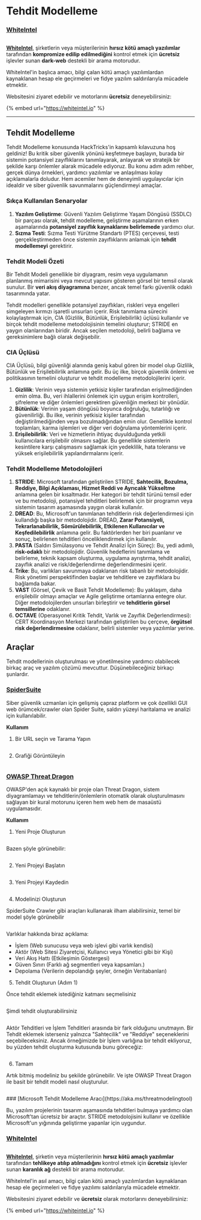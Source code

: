 # Tehdit Modelleme

### [WhiteIntel](https://whiteintel.io)

<figure><img src="/.gitbook/assets/image (1224).png" alt=""><figcaption></figcaption></figure>

[**WhiteIntel**](https://whiteintel.io), şirketlerin veya müşterilerinin **hırsız kötü amaçlı yazılımlar** tarafından **kompromize edilip edilmediğini** kontrol etmek için **ücretsiz** işlevler sunan **dark-web** destekli bir arama motorudur.

WhiteIntel'in başlıca amacı, bilgi çalan kötü amaçlı yazılımlardan kaynaklanan hesap ele geçirmeleri ve fidye yazılım saldırılarıyla mücadele etmektir.

Websitesini ziyaret edebilir ve motorlarını **ücretsiz** deneyebilirsiniz:

{% embed url="https://whiteintel.io" %}

---

## Tehdit Modelleme

Tehdit Modelleme konusunda HackTricks'in kapsamlı kılavuzuna hoş geldiniz! Bu kritik siber güvenlik yönünü keşfetmeye başlayın, burada bir sistemin potansiyel zayıflıklarını tanımlayarak, anlayarak ve stratejik bir şekilde karşı önlemler alarak mücadele ediyoruz. Bu konu adım adım rehber, gerçek dünya örnekleri, yardımcı yazılımlar ve anlaşılması kolay açıklamalarla doludur. Hem acemiler hem de deneyimli uygulayıcılar için idealdir ve siber güvenlik savunmalarını güçlendirmeyi amaçlar.

### Sıkça Kullanılan Senaryolar

1. **Yazılım Geliştirme**: Güvenli Yazılım Geliştirme Yaşam Döngüsü (SSDLC) bir parçası olarak, tehdit modelleme, geliştirme aşamalarının erken aşamalarında **potansiyel zayıflık kaynaklarını belirlemede** yardımcı olur.
2. **Sızma Testi**: Sızma Testi Yürütme Standartı (PTES) çerçevesi, testi gerçekleştirmeden önce sistemin zayıflıklarını anlamak için **tehdit modellemeyi** gerektirir.

### Tehdit Modeli Özeti

Bir Tehdit Modeli genellikle bir diyagram, resim veya uygulamanın planlanmış mimarisini veya mevcut yapısını gösteren görsel bir temsil olarak sunulur. Bir **veri akış diyagramına** benzer, ancak temel farkı güvenlik odaklı tasarımında yatar.

Tehdit modelleri genellikle potansiyel zayıflıkları, riskleri veya engelleri simgeleyen kırmızı işaretli unsurları içerir. Risk tanımlama sürecini kolaylaştırmak için, CIA (Gizlilik, Bütünlük, Erişilebilirlik) üçlüsü kullanılır ve birçok tehdit modelleme metodolojisinin temelini oluşturur; STRIDE en yaygın olanlarından biridir. Ancak seçilen metodoloji, belirli bağlama ve gereksinimlere bağlı olarak değişebilir.

### CIA Üçlüsü

CIA Üçlüsü, bilgi güvenliği alanında geniş kabul gören bir model olup Gizlilik, Bütünlük ve Erişilebilirlik anlamına gelir. Bu üç ilke, birçok güvenlik önlemi ve politikasının temelini oluşturur ve tehdit modelleme metodolojilerini içerir.

1. **Gizlilik**: Verinin veya sistemin yetkisiz kişiler tarafından erişilmediğinden emin olma. Bu, veri ihlallerini önlemek için uygun erişim kontrolleri, şifreleme ve diğer önlemleri gerektiren güvenliğin merkezi bir yönüdür.
2. **Bütünlük**: Verinin yaşam döngüsü boyunca doğruluğu, tutarlılığı ve güvenilirliği. Bu ilke, verinin yetkisiz kişiler tarafından değiştirilmediğinden veya bozulmadığından emin olur. Genellikle kontrol toplamları, karma işlemleri ve diğer veri doğrulama yöntemlerini içerir.
3. **Erişilebilirlik**: Veri ve hizmetlerin ihtiyaç duyulduğunda yetkili kullanıcılara erişilebilir olmasını sağlar. Bu genellikle sistemlerin kesintilere karşı çalışmasını sağlamak için yedeklilik, hata toleransı ve yüksek erişilebilirlik yapılandırmalarını içerir.

### Tehdit Modelleme Metodolojileri

1. **STRIDE**: Microsoft tarafından geliştirilen STRIDE, **Sahtecilik, Bozulma, Reddiye, Bilgi Açıklaması, Hizmet Reddi ve Ayrıcalık Yükseltme** anlamına gelen bir kısaltmadır. Her kategori bir tehdit türünü temsil eder ve bu metodoloji, potansiyel tehditleri belirlemek için bir programın veya sistemin tasarım aşamasında yaygın olarak kullanılır.
2. **DREAD**: Bu, Microsoft'un tanımlanan tehditlerin risk değerlendirmesi için kullandığı başka bir metodolojidir. DREAD, **Zarar Potansiyeli, Tekrarlanabilirlik, Sömürülebilirlik, Etkilenen Kullanıcılar ve Keşfedilebilirlik** anlamına gelir. Bu faktörlerden her biri puanlanır ve sonuç, belirlenen tehditleri önceliklendirmek için kullanılır.
3. **PASTA** (Saldırı Simülasyonu ve Tehdit Analizi İçin Süreç): Bu, yedi adımlı, **risk-odaklı** bir metodolojidir. Güvenlik hedeflerini tanımlama ve belirleme, teknik kapsam oluşturma, uygulama ayrıştırma, tehdit analizi, zayıflık analizi ve risk/değerlendirme değerlendirmesini içerir.
4. **Trike**: Bu, varlıkları savunmaya odaklanan risk tabanlı bir metodolojidir. Risk yönetimi perspektifinden başlar ve tehditlere ve zayıflıklara bu bağlamda bakar.
5. **VAST** (Görsel, Çevik ve Basit Tehdit Modelleme): Bu yaklaşım, daha erişilebilir olmayı amaçlar ve Agile geliştirme ortamlarına entegre olur. Diğer metodolojilerden unsurları birleştirir ve **tehditlerin görsel temsillerine** odaklanır.
6. **OCTAVE** (Operasyonel Kritik Tehdit, Varlık ve Zayıflık Değerlendirmesi): CERT Koordinasyon Merkezi tarafından geliştirilen bu çerçeve, **örgütsel risk değerlendirmesine** odaklanır, belirli sistemler veya yazılımlar yerine.

## Araçlar

Tehdit modellerinin oluşturulması ve yönetilmesine yardımcı olabilecek birkaç araç ve yazılım çözümü mevcuttur. Düşünebileceğiniz birkaçı şunlardır.

### [SpiderSuite](https://github.com/3nock/SpiderSuite)

Siber güvenlik uzmanları için gelişmiş çapraz platform ve çok özellikli GUI web örümcek/crawler olan Spider Suite, saldırı yüzeyi haritalama ve analizi için kullanılabilir.

**Kullanım**

1. Bir URL seçin ve Tarama Yapın

<figure><img src="../.gitbook/assets/threatmodel_spidersuite_1.png" alt=""><figcaption></figcaption></figure>

2. Grafiği Görüntüleyin

<figure><img src="../.gitbook/assets/threatmodel_spidersuite_2.png" alt=""><figcaption></figcaption></figure>

### [OWASP Threat Dragon](https://github.com/OWASP/threat-dragon/releases)

OWASP'den açık kaynaklı bir proje olan Threat Dragon, sistem diyagramlamayı ve tehditlerin/önlemlerin otomatik olarak oluşturulmasını sağlayan bir kural motorunu içeren hem web hem de masaüstü uygulamasıdır.

**Kullanım**

1. Yeni Proje Oluşturun

<figure><img src="../.gitbook/assets/create_new_project_1.jpg" alt=""><figcaption></figcaption></figure>

Bazen şöyle görünebilir:

<figure><img src="../.gitbook/assets/1_threatmodel_create_project.jpg" alt=""><figcaption></figcaption></figure>

2. Yeni Projeyi Başlatın

<figure><img src="../.gitbook/assets/launch_new_project_2.jpg" alt=""><figcaption></figcaption></figure>

3. Yeni Projeyi Kaydedin

<figure><img src="../.gitbook/assets/save_new_project.jpg" alt=""><figcaption></figcaption></figure>

4. Modelinizi Oluşturun

SpiderSuite Crawler gibi araçları kullanarak ilham alabilirsiniz, temel bir model şöyle görünebilir

<figure><img src="../.gitbook/assets/0_basic_threat_model.jpg" alt=""><figcaption></figcaption></figure>

Varlıklar hakkında biraz açıklama:

* İşlem (Web sunucusu veya web işlevi gibi varlık kendisi)
* Aktör (Web Sitesi Ziyaretçisi, Kullanıcı veya Yönetici gibi bir Kişi)
* Veri Akış Hattı (Etkileşimin Göstergesi)
* Güven Sınırı (Farklı ağ segmentleri veya kapsamları.)
* Depolama (Verilerin depolandığı şeyler, örneğin Veritabanları)

5. Tehdit Oluşturun (Adım 1)

Önce tehdit eklemek istediğiniz katmanı seçmelisiniz

<figure><img src="../.gitbook/assets/3_threatmodel_chose-threat-layer.jpg" alt=""><figcaption></figcaption></figure>

Şimdi tehdit oluşturabilirsiniz

<figure><img src="../.gitbook/assets/4_threatmodel_create-threat.jpg" alt=""><figcaption></figcaption></figure>

Aktör Tehditleri ve İşlem Tehditleri arasında bir fark olduğunu unutmayın. Bir Tehdit eklemek isterseniz yalnızca "Sahtecilik" ve "Reddiye" seçeneklerini seçebileceksiniz. Ancak örneğimizde bir İşlem varlığına bir tehdit ekliyoruz, bu yüzden tehdit oluşturma kutusunda bunu göreceğiz:

<figure><img src="../.gitbook/assets/2_threatmodel_type-option.jpg" alt=""><figcaption></figcaption></figure>

6. Tamam

Artık bitmiş modeliniz bu şekilde görünebilir. Ve işte OWASP Threat Dragon ile basit bir tehdit modeli nasıl oluşturulur.

<figure><img src="../.gitbook/assets/threat_model_finished.jpg" alt=""><figcaption></figcaption></figure>
### [Microsoft Tehdit Modelleme Aracı](https://aka.ms/threatmodelingtool)

Bu, yazılım projelerinin tasarım aşamasında tehditleri bulmaya yardımcı olan Microsoft'tan ücretsiz bir araçtır. STRIDE metodolojisini kullanır ve özellikle Microsoft'un yığınında geliştirme yapanlar için uygundur.


### [WhiteIntel](https://whiteintel.io)

<figure><img src="/.gitbook/assets/image (1224).png" alt=""><figcaption></figcaption></figure>

[**WhiteIntel**](https://whiteintel.io), şirketin veya müşterilerinin **hırsız kötü amaçlı yazılımlar** tarafından **tehlikeye atılıp atılmadığını** kontrol etmek için **ücretsiz** işlevler sunan **karanlık ağ** destekli bir arama motorudur.

WhiteIntel'in asıl amacı, bilgi çalan kötü amaçlı yazılımlardan kaynaklanan hesap ele geçirmeleri ve fidye yazılımı saldırılarıyla mücadele etmektir.

Websitesini ziyaret edebilir ve **ücretsiz** olarak motorlarını deneyebilirsiniz:

{% embed url="https://whiteintel.io" %}
